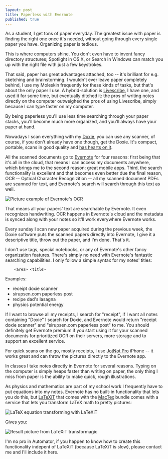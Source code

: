 ```yaml
---
layout: post
title: Paperless with Evernote
published: true
---
```


As a student, I get tons of paper everyday. The greatest issue with paper is finding the right one once it's needed, without going through every single paper you have. Organizing paper is tedious.

This is where computers shine. You don't even have to invent fancy directory structures; Spotlight in OS X, or Search in Windows can match you up with the right file with just a few keystrokes.

That said, paper has great advantages attached, too -- it's brilliant for e.g. sketching and brainstorming. I wouldn't ever leave paper completely behind, I use my Moleskin frequently for these kinds of tasks, but that's about the only paper I use. A hybrid-solution is [Livescribe][ls], I have one, and used it for some time, but eventually ditched it: the pros of writing notes directly on the computer outweighed the pros of using Livescribe, simply because I can type faster on my computer.

By being paperless you'll use less time searching through your paper stacks, you'll become much more organized, and you'll always have your paper at hand.

Nowadays I scan everything with my [Doxie][dx], you can use any scanner, of course, if you don't already have one though, get the Doxie. It's compact, portable, scans in good quality and [has hearts on it](http://www.getdoxie.com/store/faq_ajax.html#hearts).

All the scanned documents go to [Evernote][en] for four reasons: first being that it's all in the cloud, that means I can access my documents anywhere, which brings me to the second reason: great mobile apps. Third, the search functionality is excellent and that becomes even better due the final reason, OCR -- Optical Character Recognizition -- all my scanned document PDFs are scanned for text, and Evernote's search will search through this text as well. 

![Picture example of Evernote's OCR](http://f.cl.ly/items/2T3a182G0C1M463K2i46/Screen%20Shot%202011-07-26%20at%2020.51.36%20.png)

That means all your papers' text are searchable by Evernote. It even recognizes handwriting. OCR happens in Evernote's cloud and the metadata is synced along with your notes so it'll work everywhere Evernote works.

Every sunday I scan new paper acquired during the previous week, the Doxie software puts the scanned papers directly into Evernote, I give it a descriptive title, throw out the paper, and I'm done. That's it. 

I don't use tags, special notebooks, or any of Evernote's other fancy organization features. There's simply no need with Evernote's fantastic searching capabilities. I only follow a simple syntax for my notes' titles:

		<area> <title>

Examples:

* receipt doxie scanner
* sirupsen.com paperless post
* recipe dad's lasagna
* physics potential energy

If I want to browse all my receipts, I search for "receipt", if I want all notes containing "Doxie" I search for Doxie, and Evernote would return "receipt doxie scanner" and "sirupsen.com paperless post" to me. You should definitely get Evernote premium if you start using it for your scanned documents for prioritized OCR on their servers, more storage and to support an excellent service.

For quick scans on the go, mostly receipts, I use [JotNot Pro](http://itunes.apple.com/us/app/jotnot-scanner-pro/id307868751?mt=8) iPhone -- it works great and can throw the pictures directly to the Evernote app.

In classes I take notes directly in Evernote for several reasons. Typing on the computer is simply heaps faster than writing on paper, the only thing I miss from paper is the ability to make quick, rough illustrations.

As physics and mathematics are part of my school work I frequently have to put equations into my notes. Evernote has no built-in functionality that lets you do this, but [LaTeXiT](http://www.chachatelier.fr/latexit/latexit-home.php?lang=en) that comes with the [MacTex](http://www.tug.org/mactex/2011/) bundle comes with a service that lets you transform LaTeX math to pretty pictures:

![LaTeX equation transforming with LaTeXiT](http://f.cl.ly/items/1j0Z3Q0o0K1g3z082k03/Screen%20Shot%202011-07-26%20at%2020.39.36%20.png)

Gives you:

![Result picture from LaTeXiT transformagic](http://f.cl.ly/items/3t2P2D1m2B1a01451g33/Screen%20Shot%202011-07-26%20at%2020.41.21%20.png)

I'm no pro in Automator, if you happen to know how to create this functionality indepent of LaTeXiT (because LaTeXiT is slow), please contact me and I'll include it here.

[en]: http://www.evernote.com/about/referrer?code=Simo8188
[mail]: mailto:sirup@sirupsen.com
[lit]: http://www.chachatelier.fr/programmation/latexit_en.php
[ls]: http://www.livescribe.com/en-us/
[dx]: http://www.getdoxie.com/
